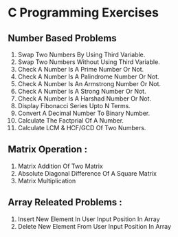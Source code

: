 # C Programming Exercises

## Number Based Problems
   1. Swap Two Numbers By Using Third Variable.
   2. Swap Two Numbers Without Using Third Variable.
   3. Check A Number Is A Prime Number Or Not.
   4. Check A Number Is A Palindrome Number Or Not.
   5. Check A Number Is An Armstrong Number Or Not.
   6. Check A Number Is A Strong Number Or Not.
   7. Check A Number Is A Harshad Number Or Not.
   8. Display Fibonacci Series Upto N Terms.
   9. Convert A Decimal Number To Binary Number.
   10. Calculate The Factprial Of A Number.
   11. Calculate LCM & HCF/GCD Of Two Numbers.

## Matrix Operation :
   1. Matrix Addition Of Two Matrix
   2. Absolute Diagonal Difference Of A Square Matrix
   3. Matrix Multiplication


## Array Releated Problems :
   1. Insert New Element In User Input Position In Array
   2. Delete New Element From User Input Position In Array
